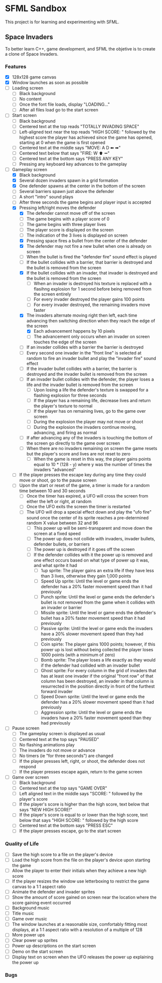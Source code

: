 # SFML Sandbox
This project is for learning and experimenting with SFML.

## Space Invaders
To better learn C++, game development, and SFML the objetive is to create a clone of Space Invaders.

### Features
- [x] 128x128 game canvas
- [x] Window launches as soon as possible
- [ ] Loading screen
  - [ ] Black background
  - [ ] No content
  - [ ] Once the font file loads, display "LOADING..."
  - [ ] After all files load go to the start screen
- [ ] Start screen
  - [ ] Black background
  - [ ] Centered text at the top reads "TOTALLY INVADING SPACE"
  - [ ] Left-aligned text near the top reads "HIGH SCORE: " followed by the highest score the player has achieved since the game has opened, starting at 0 when the game is first opened
  - [ ] Centered text at the middle says "MOVE: A D ⬅ ➡"
  - [ ] Centered text below that says "FIRE: W ⬆ ➖"
  - [ ] Centered text at the bottom says "PRESS ANY KEY"
  - [ ] Pressing any keyboard key advances to the gameplay
- [ ] Gameplay screen
  - [x] Black background
  - [x] Several dozen invaders spawn in a grid formation
  - [x] One defender spawns at the center in the bottom of the screen
  - [ ] Several barriers spawn just above the defender
  - [ ] A short "intro" sound plays
  - [ ] After three seconds the game begins and player input is accepted
  - [x] Pressing left/right moves the defender
    - [x] The defender cannot move off of the screen
    - [ ] The game begins with a player score of 0
    - [ ] The game begins with three player lives
    - [ ] The player score is displayed on the screen
    - [ ] The indication of the 3 lives is displayed on screen
    - [x] Pressing space fires a bullet from the center of the defender
    - [x] The defender may not fire a new bullet when one is already on screen
    - [ ] When the bullet is fired the "defender fire" sound effect is played
    - [ ] If the bullet collides with a barrier, that barrier is destroyed and the bullet is removed from the screen
    - [x] If the bullet collides with an invader, that invader is destroyed and the bullet is removed from the screen
      - [ ] When an invader is destroyed his texture is replaced with a flasihng explosion for 1 second before being removed from the screen entirely
      - [ ] For every invader destroyed the player gains 100 points
      - [ ] For every invader destroyed, the remaining invaders move faster
    - [x] The invaders alternate moving right then left, each time advancing then switching direction when they reach the edge of the screen
      - [x] Each advancement happens by 10 pixels
      - [ ] The advancement only occurs when an invader on screen touches the edge of the screen
    - [ ] If an invader collides with a barrier the barrier is destroyed
    - [ ] Every second one invader in the "front line" is selected at random to fire an invader bullet and play the "invader fire" sound effect
    - [ ] If the invader bullet collides with a barrier, the barrier is destroyed and the invader bullet is removed from the screen
    - [ ] If an invader bullet collides with the defender, the player loses a life and the invader bullet is removed from the screen
      - [ ] Upon losing a life the defender's texture is swapped for a flashing explosion for three seconds
      - [ ] If the player has a remaining life, decrease lives and return the player's texture to normal
      - [ ] If the player has on remaining lives, go to the game over screen
      - [ ] During the explosion the player may not move or shoot
      - [ ] During the explosion the invaders continue moving, advancing, and firing as normal
    - [ ] If after advancing any of the invaders is touching the bottom of the screen go directly to the game over screen
    - [ ] When there are no invaders remaining on screen the game resets but the player's score and lives are not reset to zero
      - [ ] When the game is reset in this way, the player gains points equal to 10 * (128 - y) where y was the number of times the invaders "advanced"
  - [ ] If the player presses the escape key during any time they could move or shoot, go to the pause screen
  - [ ] Upon the start or reset of the game, a timer is made for a random time between 10 and 30 seconds
    - [ ] Once the timer has expired, a UFO will cross the screen from either the left or right, at random
    - [ ] Once the UFO exits the screen the timer is restarted
    - [ ] The UFO will drop a special effect down and play the "ufo fire" sound once the center of its sprite reaches a pre-determined random X value between 32 and 96
      - [ ] This power up will be semi-transparent and move down the screen at a fixed speed
      - [ ] The power up does not collide with invaders, invader bullets, defender bullets, or barriers
      - [ ] The power up is destroyed if it goes off the screen
      - [ ] If the defender collides with it the power up is removed and one effect occurs based on what type of power up it was, and what sprite it had
        - [ ] 1up sprite: The player gains an extra life if they have less than 3 lives, otherwise they gain 1,000 points
        - [ ] Speed Up sprite: Until the level or game ends the defender has a 20% faster movement speed than it had previously
        - [ ] Punch sprite: Until the level or game ends the defender's bullet is not removed from the game when it collides with an invader or barrier
        - [ ] Missile sprite: Until the level or game ends the defender's bullet has a 20% faster movement speed than it had previously
        - [ ] Passive sprite: Until the level or game ends the invaders have a 20% slower movement speed than they had previously
        - [ ] Coin spirte: The player gains 1000 points; however, if this power up is lost without being collected the player loses 1000 points (with a minimum of zero)
        - [ ] Bomb sprite: The player loses a life exactly as they would if the defender had collided with an invader bullet
        - [ ] Ghost sprite: For every column in the grid of invaders that has at least one invader if the original "front row" of that column has been destroyed, an invader in that column is resurrected in the position directly in front of the furthest forward invader
        - [ ] Speed Down sprite: Until the level or game ends the defender has a 20% slower movement speed than it had previously
        - [ ] Aggression sprite: Until the level or game ends the invaders have a 20% faster movement speed than they had previously
- [ ] Pause screen
  - [ ] The gameplay screen is displayed as usual
  - [ ] Centered text at the top says "PAUSED"
  - [ ] No flashing animations play
  - [ ] The invaders do not move or advance
  - [ ] No timers (ie "for three seconds") are changed
  - [ ] If the player presses left, right, or shoot, the defender does not respond
  - [ ] If the player presses escape again, return to the game screen
- [ ] Game over screen
  - [ ] Black background
  - [ ] Centered text at the top says "GAME OVER"
  - [ ] Left aligned text in the middle says "SCORE: " followed by the player's score
  - [ ] If the player's score is higher than the high score, text below that says "NEW HIGH SCORE!"
  - [ ] If the player's score is equal to or lower than the high score, text below that says "HIGH SCORE: " followed by the high score
  - [ ] Centered text at the bottom says "PRESS ESC"
  - [ ] If the player presses escape, go to the start screen

### Quality of Life
- [ ] Save the high score to a file on the player's device
- [ ] Load the high score from the file on the player's device upon starting the game
- [ ] Allow the player to enter their initials when they achieve a new high score
- [ ] If the player resizes the window use letterboxing to restrict the game canvas to a 1:1 aspect ratio
- [ ] Animate the defender and invader sprites
- [ ] Show the amount of score gained on screen near the location where the score gaining event occurred
- [ ] Background music
- [ ] Title music
- [ ] Game over music
- [ ] The window launches at a reasonable size, comfortably fitting most displays, at a 1:1 aspect ratio with a resolution of a multiple of 128
- [ ] More power ups
- [ ] Clear power up sprites
- [ ] Power up descriptions on the start screen
- [ ] Demo on the start screen
- [ ] Display text on screen when the UFO releases the power up explaining the power up

### Bugs

